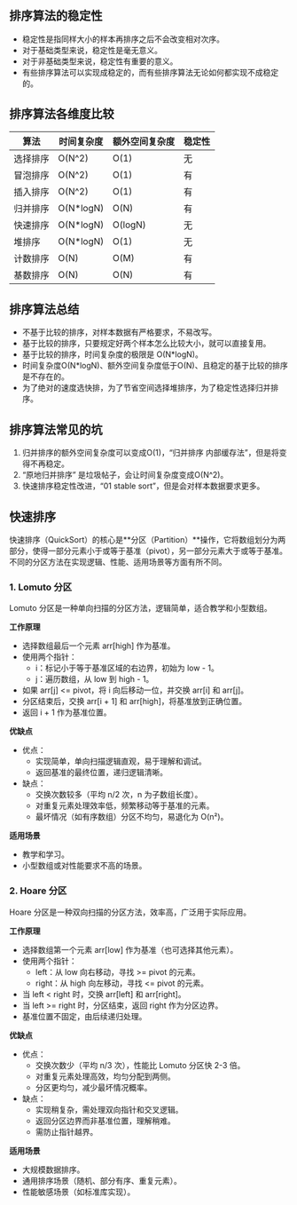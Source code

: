 ## 排序算法的稳定性

- 稳定性是指同样大小的样本再排序之后不会改变相对次序。
- 对于基础类型来说，稳定性是毫无意义。
- 对于非基础类型来说，稳定性有重要的意义。
- 有些排序算法可以实现成稳定的，而有些排序算法无论如何都实现不成稳定的。

## 排序算法各维度比较

| 算法     | 时间复杂度 | 额外空间复杂度 | 稳定性 |
| -------- | ---------- | -------------- | ------ |
| 选择排序 | O(N^2)     | O(1)           | 无     |
| 冒泡排序 | O(N^2)     | O(1)           | 有     |
| 插入排序 | O(N^2)     | O(1)           | 有     |
| 归并排序 | O(N*logN)  | O(N)           | 有     |
| 快速排序 | O(N*logN)  | O(logN)        | 无     |
| 堆排序   | O(N*logN)  | O(1)           | 无     |
| 计数排序 | O(N)       | O(M)           | 有     |
| 基数排序 | O(N)       | O(N)           | 有     |

## 排序算法总结

* 不基于比较的排序，对样本数据有严格要求，不易改写。
* 基于比较的排序，只要规定好两个样本怎么比较大小，就可以直接复用。
* 基于比较的排序，时间复杂度的极限是 O(N*logN)。
* 时间复杂度O(N*logN)、额外空间复杂度低于O(N)、且稳定的基于比较的排序是不存在的。
* 为了绝对的速度选快排，为了节省空间选择堆排序，为了稳定性选择归并排序。

## 排序算法常见的坑

1. 归并排序的额外空间复杂度可以变成O(1)，“归并排序 内部缓存法”，但是将变得不再稳定。
2. “原地归并排序” 是垃圾帖子，会让时间复杂度变成O(N^2)。
3. 快速排序稳定性改进，“01 stable sort”，但是会对样本数据要求更多。

## 快速排序

快速排序（QuickSort）的核心是**分区（Partition）**操作，它将数组划分为两部分，使得一部分元素小于或等于基准（pivot），另一部分元素大于或等于基准。不同的分区方法在实现逻辑、性能、适用场景等方面有所不同。

### 1. **Lomuto 分区**

Lomuto 分区是一种单向扫描的分区方法，逻辑简单，适合教学和小型数组。

**工作原理**

- 选择数组最后一个元素 arr[high] 作为基准。
- 使用两个指针：
  - i：标记小于等于基准区域的右边界，初始为 low - 1。
  - j：遍历数组，从 low 到 high - 1。
- 如果 arr[j] <= pivot，将 i 向后移动一位，并交换 arr[i] 和 arr[j]。
- 分区结束后，交换 arr[i + 1] 和 arr[high]，将基准放到正确位置。
- 返回 i + 1 作为基准位置。

**优缺点**

- 优点：
  - 实现简单，单向扫描逻辑直观，易于理解和调试。
  - 返回基准的最终位置，递归逻辑清晰。
- 缺点：
  - 交换次数较多（平均 n/2 次，n 为子数组长度）。
  - 对重复元素处理效率低，频繁移动等于基准的元素。
  - 最坏情况（如有序数组）分区不均匀，易退化为 O(n²)。

**适用场景**

- 教学和学习。
- 小型数组或对性能要求不高的场景。

### 2. **Hoare 分区**

Hoare 分区是一种双向扫描的分区方法，效率高，广泛用于实际应用。

**工作原理**

- 选择数组第一个元素 arr[low] 作为基准（也可选择其他元素）。
- 使用两个指针：
  - left：从 low  向右移动，寻找 >= pivot 的元素。
  - right：从 high 向左移动，寻找 <= pivot 的元素。
- 当 left < right 时，交换 arr[left] 和 arr[right]。
- 当 left >= right 时，分区结束，返回 right 作为分区边界。
- 基准位置不固定，由后续递归处理。

**优缺点**

- 优点：
  - 交换次数少（平均 n/3 次），性能比 Lomuto 分区快 2-3 倍。
  - 对重复元素处理高效，均匀分配到两侧。
  - 分区更均匀，减少最坏情况概率。
- 缺点：
  - 实现稍复杂，需处理双向指针和交叉逻辑。
  - 返回分区边界而非基准位置，理解稍难。
  - 需防止指针越界。

**适用场景**

- 大规模数据排序。
- 通用排序场景（随机、部分有序、重复元素）。
- 性能敏感场景（如标准库实现）。

















